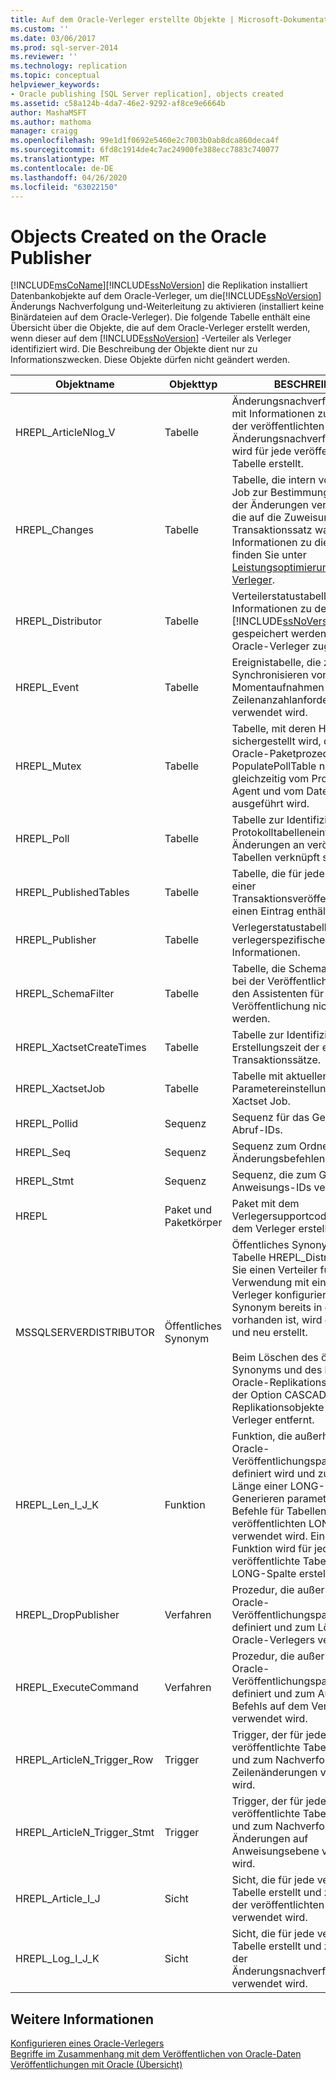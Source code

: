 ```yaml
---
title: Auf dem Oracle-Verleger erstellte Objekte | Microsoft-Dokumentation
ms.custom: ''
ms.date: 03/06/2017
ms.prod: sql-server-2014
ms.reviewer: ''
ms.technology: replication
ms.topic: conceptual
helpviewer_keywords:
- Oracle publishing [SQL Server replication], objects created
ms.assetid: c58a124b-4da7-46e2-9292-af8ce9e6664b
author: MashaMSFT
ms.author: mathoma
manager: craigg
ms.openlocfilehash: 99e1d1f0692e5460e2c7003b0ab8dca860deca4f
ms.sourcegitcommit: 6fd8c1914de4c7ac24900fe388ecc7883c740077
ms.translationtype: MT
ms.contentlocale: de-DE
ms.lasthandoff: 04/26/2020
ms.locfileid: "63022150"
---
```

# <a name="objects-created-on-the-oracle-publisher"></a>Objects Created on the Oracle Publisher
  [!INCLUDE[msCoName](../../../includes/msconame-md.md)][!INCLUDE[ssNoVersion](../../../includes/ssnoversion-md.md)] die Replikation installiert Datenbankobjekte auf dem Oracle-Verleger, um die[!INCLUDE[ssNoVersion](../../../includes/ssnoversion-md.md)] Änderungs Nachverfolgung und-Weiterleitung zu aktivieren (installiert keine Binärdateien auf dem Oracle-Verleger). Die folgende Tabelle enthält eine Übersicht über die Objekte, die auf dem Oracle-Verleger erstellt werden, wenn dieser auf dem [!INCLUDE[ssNoVersion](../../../includes/ssnoversion-md.md)] -Verteiler als Verleger identifiziert wird. Die Beschreibung der Objekte dient nur zu Informationszwecken. Diese Objekte dürfen nicht geändert werden.  
  
|Objektname|Objekttyp|BESCHREIBUNG|  
|-----------------|-----------------|-----------------|  
|HREPL_ArticleNlog_V|Tabelle|Änderungsnachverfolgungstabelle mit Informationen zu Änderungen der veröffentlichten Tabelle. Eine Änderungsnachverfolgungstabelle wird für jede veröffentlichte Tabelle erstellt.|  
|HREPL_Changes|Tabelle|Tabelle, die intern vom Xactset Job zur Bestimmung der Anzahl der Änderungen verwendet wird, die auf die Zuweisung zu einem Transaktionssatz warten. Weitere Informationen zu diesem Auftrag finden Sie unter [Leistungsoptimierung für Oracle-Verleger](performance-tuning-for-oracle-publishers.md).|  
|HREPL_Distributor|Tabelle|Verteilerstatustabelle, in der die Informationen zu dem [!INCLUDE[ssNoVersion](../../../includes/ssnoversion-md.md)] -Verteiler gespeichert werden, der dem Oracle-Verleger zugeordnet ist.|  
|HREPL_Event|Tabelle|Ereignistabelle, die zum Synchronisieren von Momentaufnahmen und Zeilenanzahlanforderungen verwendet wird.|  
|HREPL_Mutex|Tabelle|Tabelle, mit deren Hilfe sichergestellt wird, dass die Oracle-Paketprozedur PopulatePollTable nicht gleichzeitig vom Protokolllese-Agent und vom Datenbankauftrag ausgeführt wird.|  
|HREPL_Poll|Tabelle|Tabelle zur Identifizierung der Protokolltabelleneinträge, die mit Änderungen an veröffentlichten Tabellen verknüpft sind.|  
|HREPL_PublishedTables|Tabelle|Tabelle, die für jeden Artikel in einer Transaktionsveröffentlichung einen Eintrag enthält.|  
|HREPL_Publisher|Tabelle|Verlegerstatustabelle mit verlegerspezifischen Informationen.|  
|HREPL_SchemaFilter|Tabelle|Tabelle, die Schemas enthält, die bei der Veröffentlichung durch den Assistenten für neue Veröffentlichung nicht angezeigt werden.|  
|HREPL_XactsetCreateTimes|Tabelle|Tabelle zur Identifizierung der Erstellungszeit der einzelnen Transaktionssätze.|  
|HREPL_XactsetJob|Tabelle|Tabelle mit aktuellen Parametereinstellungen für den Xactset Job.|  
|HREPL_Pollid|Sequenz|Sequenz für das Generieren von Abruf-IDs.|  
|HREPL_Seq|Sequenz|Sequenz zum Ordnen von Änderungsbefehlen.|  
|HREPL_Stmt|Sequenz|Sequenz, die zum Generieren der Anweisungs-IDs verwendet wird.|  
|HREPL|Paket und Paketkörper|Paket mit dem Verlegersupportcode, das auf dem Verleger erstellt wird.|  
|MSSQLSERVERDISTRIBUTOR|Öffentliches Synonym|Öffentliches Synonym für die Tabelle HREPL_Distributor. Wenn Sie einen Verteiler für die Verwendung mit einem Oracle-Verleger konfigurieren und dieses Synonym bereits in der Datenbank vorhanden ist, wird es gelöscht und neu erstellt.<br /><br /> Beim Löschen des öffentlichen Synonyms und des konfigurierten Oracle-Replikationsbenutzers mit der Option CASCADE werden alle Replikationsobjekte vom Oracle-Verleger entfernt.|  
|HREPL_Len_I_J_K|Funktion|Funktion, die außerhalb des Oracle-Veröffentlichungspaketcodes definiert wird und zur Abfrage der Länge einer LONG-Spalte (beim Generieren parametrisierter Befehle für Tabellen mit veröffentlichten LONG-Spalten) verwendet wird. Eine solche Funktion wird für jede veröffentlichte Tabelle mit einer LONG-Spalte erstellt.|  
|HREPL_DropPublisher|Verfahren|Prozedur, die außerhalb des Oracle-Veröffentlichungspaketcodes definiert und zum Löschen des Oracle-Verlegers verwendet wird.|  
|HREPL_ExecuteCommand|Verfahren|Prozedur, die außerhalb des Oracle-Veröffentlichungspaketcodes definiert und zum Ausführen eines Befehls auf dem Verleger verwendet wird.|  
|HREPL_ArticleN_Trigger_Row|Trigger|Trigger, der für jede veröffentlichte Tabelle generiert und zum Nachverfolgen von Zeilenänderungen verwendet wird.|  
|HREPL_ArticleN_Trigger_Stmt|Trigger|Trigger, der für jede veröffentlichte Tabelle generiert und zum Nachverfolgen der Änderungen auf Anweisungsebene verwendet wird.|  
|HREPL_Article_I_J|Sicht|Sicht, die für jede veröffentlichte Tabelle erstellt und zum Abfragen der veröffentlichten Tabelle verwendet wird.|  
|HREPL_Log_I_J_K|Sicht|Sicht, die für jede veröffentlichte Tabelle erstellt und zum Abfragen der Änderungsnachverfolgungstabelle verwendet wird.|  
  
## <a name="see-also"></a>Weitere Informationen  
 [Konfigurieren eines Oracle-Verlegers](configure-an-oracle-publisher.md)   
 [Begriffe im Zusammenhang mit dem Veröffentlichen von Oracle-Daten](glossary-of-terms-for-oracle-publishing.md)   
 [Veröffentlichungen mit Oracle (Übersicht)](oracle-publishing-overview.md)  
  
  
